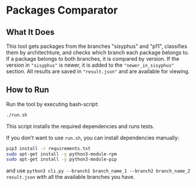 # Packages Comparator

## What It Does

This tool gets packages from the branches "sisyphus" and "p11", classifies them by architechture, and checks which branch each package belongs to. If a package belongs to both branches, it is compared by version. If the version in `"sisyphus"` is newer, it is added to the `"newer_in_sisyphus"` section. All results are saved in `"result.json"` and are available for viewing. 

## How to Run

Run the tool by executing bash-script:

```bash
./run.sh
```

This script installs the required dependencies and runs tests.

If you don't want to use `run.sh`, you can install dependencies manually:
```bash
pip3 install -r requirements.txt
sudo apt-get install -y python3-module-rpm
sudo apt-get install -y python3-module-pip
```
and use `python3 cli.py --branch1 branch_name_1 --branch2 branch_name_2 result.json` with all the available branches you have. 
